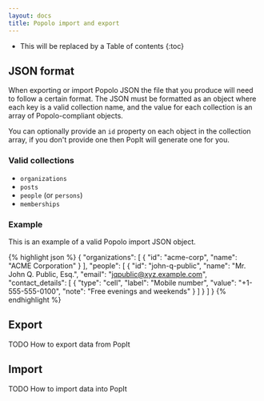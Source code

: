 ```yaml
---
layout: docs
title: Popolo import and export
---
```


- This will be replaced by a Table of contents
{:toc}

## JSON format

When exporting or import Popolo JSON the file that you produce will need to follow a certain format. The JSON must be formatted as an object where each key is a valid collection name, and the value for each collection is an array of Popolo-compliant objects.

You can optionally provide an `id` property on each object in the collection array, if you don't provide one then PopIt will generate one for you.

### Valid collections

- `organizations`
- `posts`
- `people` (or `persons`)
- `memberships`

### Example

This is an example of a valid Popolo import JSON object.

{% highlight json %}
{
  "organizations": [
    {
      "id": "acme-corp",
      "name": "ACME Corporation"
    }
  ],
  "people": [
    {
      "id": "john-q-public",
      "name": "Mr. John Q. Public, Esq.",
      "email": "jqpublic@xyz.example.com",
      "contact_details": [
        {
          "type": "cell",
          "label": "Mobile number",
          "value": "+1-555-555-0100",
          "note": "Free evenings and weekends"
        }
      ]
    }
  ]
}
{% endhighlight %}

## Export

TODO How to export data from PopIt

## Import

TODO How to import data into PopIt
